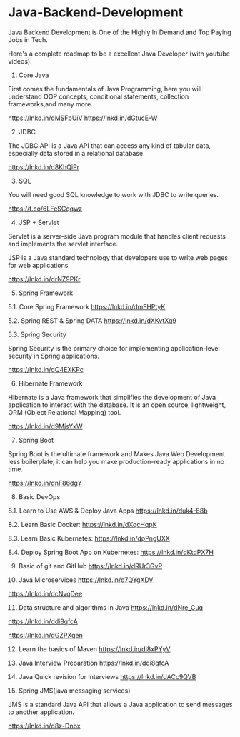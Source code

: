 # Java-Backend-Development

Java Backend Development is One of the Highly In Demand and Top Paying Jobs in Tech.

Here's a complete roadmap to be a excellent Java Developer (with youtube videos):

1. Core Java

First comes the fundamentals of Java Programming, here you will understand OOP concepts, conditional statements, collection frameworks,and many more.

https://lnkd.in/dMSFbUiV
https://lnkd.in/dGtucE-W

2. JDBC

The JDBC API is a Java API that can access any kind of tabular data, especially data stored in a relational database.

https://lnkd.in/d8KhQiPr

3. SQL

You will need good SQL knowledge to work with JDBC to write queries.

https://t.co/6LFeSCqqwz

4. JSP + Servlet

Servlet is a server-side Java program module that handles client requests and implements the servlet interface.

JSP is a Java standard technology that developers use to write web pages for web applications.

https://lnkd.in/drNZ9PKr

5. Spring Framework

5.1. Core Spring Framework
https://lnkd.in/dmFHPtyK

5.2. Spring REST & Spring DATA
https://lnkd.in/dXKvtXq9

5.3. Spring Security

Spring Security is the primary choice for implementing application-level security in Spring applications.

https://lnkd.in/dQ4EXKPc

6. Hibernate Framework

Hibernate is a Java framework that simplifies the development of Java application to interact with the database. It is an open source, lightweight, ORM (Object Relational Mapping) tool.

https://lnkd.in/d9MjsYxW

7. Spring Boot

Spring Boot is the ultimate framework and Makes Java Web Development less boilerplate, it can help you make production-ready applications in no time.

https://lnkd.in/dnF86dgY

8. Basic DevOps

8.1. Learn to Use AWS & Deploy Java Apps
https://lnkd.in/duk4-88b

8.2. Learn Basic Docker:
https://lnkd.in/dXqcHqpK

8.3. Learn Basic Kubernetes:
https://lnkd.in/dpPngUXX

8.4. Deploy Spring Boot App on Kubernetes:
https://lnkd.in/dKtdPX7H

9. Basic of git and GitHub
https://lnkd.in/dRUr3GvP

10. Java Microservices
https://lnkd.in/d7QYgXDV

https://lnkd.in/dcNvqDee

11. Data structure and algorithms in Java
https://lnkd.in/dNre_Cuq

https://lnkd.in/ddi8qfcA

https://lnkd.in/dGZPXqen

12. Learn the basics of Maven
https://lnkd.in/di8xPYyV

13. Java Interview Preparation
https://lnkd.in/ddi8qfcA

14. Java Quick revision for Interviews
https://lnkd.in/dACc9QVB

15. Spring JMS(java messaging services)

JMS is a standard Java API that allows a Java application to send messages to another application.

https://lnkd.in/d8z-Dnbx
